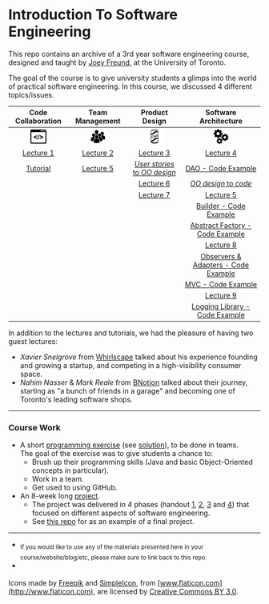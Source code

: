 Introduction To Software Engineering
====================================

This repo contains an archive of a 3rd year software engineering course, designed and taught by [Joey Freund](https://github.com/joeyfreund), at the University of Toronto.

The goal of the course is to give university students a glimps into the world of practical software engineering.
In this course, we discussed 4 different topics/issues.


| Code Collaboration    | Team Management       | Product Design        | Software Architecture  |
|:---------------------:|:---------------------:|:---------------------:|:---------------------:|
| ![code](img/code.png) | ![Team](img/team.png) | ![Product](img/product.png) | ![Engineering](img/eng.png) |
| [Lecture 1](https://docs.google.com/presentation/d/1TILN1mCvZSlhN_ZSDYvpyCLIB9exEj_8VNRlxaBo8Lk/edit?usp=sharing) | [Lecture 2](https://docs.google.com/presentation/d/1cSps1xrdWnRCSvuDq5_3CST5HEc0k_nz4NkSsszThTs/edit?usp=sharing) | [Lecture 3](https://docs.google.com/presentation/d/17jIrffuu78dUq_fd4ukuH9L3xPvWo3TN2b28jYHhILA/edit?usp=sharing) | [Lecture 4](https://docs.google.com/presentation/d/1djBbiUoo_68UH-mdd2EeJbXqAS5A5_3_G1WxnO6aAp8/edit?usp=sharing) |
| [Tutorial](https://github.com/csc301-fall2014/Tutorial1) | [Lecture 5](https://docs.google.com/presentation/d/11J0p13S2bLqTu4u-c8a0HCebPjUEaby493eoRCz74f4#slide=id.g4878a9628_0144) | [_User stories_ to _OO design_](https://github.com/csc301-fall2014/CSC301H5F-home/blob/master/tutorial-week5/handout.md) | [DAO - Code Example](https://github.com/csc301-fall2014/DAOExample) |
|  |  | [Lecture 6](https://docs.google.com/presentation/d/1nJyK6CPDuBWMifnztRcNWN_mzL2_QJUhR6nTxrTENk0/edit?usp=sharing) | [_OO design_ to _code_](https://github.com/csc301-fall2014/CRC2CodeExample) |
|  |  | [Lecture 7](https://docs.google.com/presentation/d/1d7qG3fuoUO9C38lTGSvs326AoG1Lww1AvTGART00fwc/edit?usp=sharing) | [Lecture 5](https://docs.google.com/presentation/d/11J0p13S2bLqTu4u-c8a0HCebPjUEaby493eoRCz74f4) |
|  |  |  | [Builder - Code Example](https://github.com/csc301-fall2014/BuilderExample) |
|  |  |  | [Abstract Factory - Code Example](https://github.com/csc301-fall2014/AbstractFactoryExample) |
|  |  |  | [Lecture 8](https://docs.google.com/presentation/d/1YSuixvtxc8csZCSFyUFwYlRHxw31DVi0t6coS4zrjB4/edit?usp=sharing) |
| | | | [Observers & Adapters - Code Example](https://github.com/csc301-fall2014/ObserverAndAdapterExample) |
| | | | [MVC - Code Example](https://github.com/csc301-fall2014/MVCExample) |
| | | | [Lecture 9](https://docs.google.com/presentation/d/1abCtLfYyBh5BfTv81KgQQrT1eLYFNiFGkAN-79vxWoM/edit?usp=sharing) |
| | | | [Logging Library - Code Example](https://github.com/csc301-fall2014/LoggingExample) |


In addition to the lectures and tutorials, we had the pleasure of having two guest lectures:
 * _Xavier Snelgrove_ from [Whirlscape](http://minuum.com/) talked about his experience founding and growing a startup, and competing in a high-visibility consumer space.
 * _Nahim Nasser_ & _Mark Reale_ from [BNotion](http://bnotions.com/) talked about their journey, starting as "a bunch of friends in a garage" and becoming one of Toronto's leading software shops.

----

### Course Work

 * A short [programming exercise](https://github.com/csc301-fall2014/Exercise1) (see [solution](https://github.com/csc301-fall2014/Exercise1Solution)), to be done in teams.     
   The goal of the exercise was to give students a chance to:
   * Brush up their programming skills (Java and basic Object-Oriented concepts in particular).
   * Work in a team.
   * Get used to using GitHub.
 * An 8-week long [project](https://github.com/csc301-fall2014/CSC301H5F-home/blob/master/ProjectOptions.md).     
   * The project was delivered in 4 phases (handout [1](https://github.com/csc301-fall2014/CSC301H5F-home/blob/master/Phase1Handout.md), [2](https://github.com/csc301-fall2014/CSC301H5F-home/blob/master/Phase2Handout.md), [3](https://github.com/csc301-fall2014/CSC301H5F-home/blob/master/Phase3Handout.md) and [4](https://github.com/csc301-fall2014/CSC301H5F-home/blob/master/Phase4Handout.md)) that focused on different aspects of software engineering.
   * See [this repo](https://github.com/csc301-fall2014/Proj-Evening-Team8-repo) for as an example of a final project.


-----


 * <sub>If you would like to use any of the materials presented here in your course/website/blog/etc, please make sure to link back to this repo.</sub>
 * <sub>
Icons made by [Freepik](http://www.freepik.com) and [SimpleIcon](http://www.simpleicon.com), from 
[www.flaticon.com](http://www.flaticon.com), are licensed by [Creative Commons BY 3.0](http://creativecommons.org/licenses/by/3.0).
</sub>
